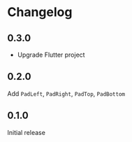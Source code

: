 # Changelog

## 0.3.0

- Upgrade Flutter project

## 0.2.0

Add `PadLeft`, `PadRight`, `PadTop`, `PadBottom`

## 0.1.0

Initial release
